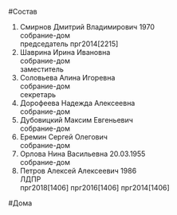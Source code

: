 #Состав  
1. Смирнов Дмитрий Владимирович 1970  
    собрание-дом  
    председатель прг2014[2215]  
2. Шаврина Ирина Ивановна  
    собрание-дом  
    заместитель  
3. Соловьева Алина Игоревна  
    собрание-дом  
    секретарь  
4. Дорофеева Надежда Алексеевна  
    собрание-дом  
5. Дубовицкий Максим Евгеньевич  
    собрание-дом  
6. Еремин Сергей Олегович  
    собрание-дом  
7. Орлова Нина Васильевна 20.03.1955  
    собрание-дом  
8. Петров Алексей Алексеевич 1986  
    ЛДПР  
    прг2018[1406] прг2016[1406] прг2014[1406]  
  
#Дома  
  
